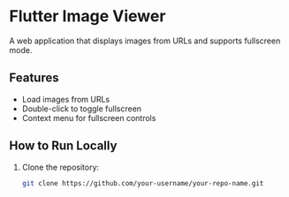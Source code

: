 # Flutter Image Viewer

A web application that displays images from URLs and supports fullscreen mode.

## Features
- Load images from URLs
- Double-click to toggle fullscreen
- Context menu for fullscreen controls

## How to Run Locally
1. Clone the repository:
   ```bash
   git clone https://github.com/your-username/your-repo-name.git
